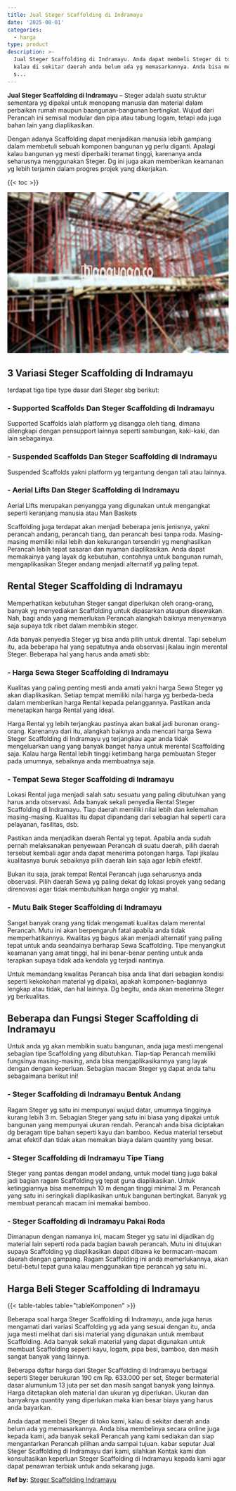 ```yaml
---
title: Jual Steger Scaffolding di Indramayu
date: '2025-08-01'
categories:
  - harga
type: product
description: >-
  Jual Steger Scaffolding di Indramayu. Anda dapat membeli Steger di toko kami,
  kalau di sekitar daerah anda belum ada yg memasarkannya. Anda bisa membelinya
  s...
---
```


**Jual Steger Scaffolding di Indramayu** – Steger adalah suatu struktur sementara yg dipakai untuk menopang manusia dan material dalam perbaikan rumah maupun baangunan-bangunan bertingkat. Wujud dari Perancah ini semisal modular dan pipa atau tabung logam, tetapi ada juga bahan lain yang diaplikasikan.

Dengan adanya Scaffolding dapat menjadikan manusia lebih gampang dalam membetuli sebuah komponen bangunan yg perlu diganti. Apalagi kalau bangunan yg mesti diperbaiki teramat tinggi, karenanya anda seharusnya menggunakan Steger. Dg ini juga akan memberikan keamanan yg lebih terjamin dalam progres projek yang dikerjakan.

{{< toc >}}

![Jual Steger Scaffolding di Indramayu](/images/sewa-scaffolding-steger-23.png)

## 3 Variasi Steger Scaffolding di Indramayu

terdapat tiga tipe type dasar dari Steger sbg berikut:

### \- Supported Scaffolds Dan Steger Scaffolding di Indramayu

Supported Scaffolds ialah platform yg disangga oleh tiang, dimana dilengkapi dengan pensupport lainnya seperti sambungan, kaki-kaki, dan lain sebagainya.

### \- Suspended Scaffolds Dan Steger Scaffolding di Indramayu

Suspended Scaffolds yakni platform yg tergantung dengan tali atau lainnya.

### \- Aerial Lifts Dan Steger Scaffolding di Indramayu

Aerial Lifts merupakan penyangga yang digunakan untuk mengangkat seperti keranjang manusia atau Man Baskets

Scaffolding juga terdapat akan menjadi beberapa jenis jenisnya, yakni perancah andang, perancah tiang, dan perancah besi tanpa roda. Masing-masing memiliki nilai lebih dan kekurangan tersendiri yg menghasilkan Perancah lebih tepat sasaran dan nyaman diaplikasikan. Anda dapat memakainya yang layak dg kebutuhan, contohnya untuk bangunan rumah, mengaplikasikan Steger andang menjadi alternatif yg paling tepat.

## Rental Steger Scaffolding di Indramayu

Memperhatikan kebutuhan Steger sangat diperlukan oleh orang-orang, banyak yg menyediakan Scaffolding untuk dipasarkan ataupun disewakan. Nah, bagi anda yang memerlukan Perancah alangkah baiknya menyewanya saja supaya tdk ribet dalam membikin steger.

Ada banyak penyedia Steger yg bisa anda pilih untuk dirental. Tapi sebelum itu, ada beberapa hal yang sepatutnya anda observasi jikalau ingin merental Steger. Beberapa hal yang harus anda amati sbb:

### \- Harga Sewa Steger Scaffolding di Indramayu

Kualitas yang paling penting mesti anda amati yakni harga Sewa Steger yg akan diaplikasikan. Setiap tempat memiliki nilai harga yg berbeda-beda dalam memberikan harga Rental kepada pelanggannya. Pastikan anda menetapkan harga Rental yang ideal.

Harga Rental yg lebih terjangkau pastinya akan bakal jadi buronan orang-orang. Karenanya dari itu, alangkah baiknya anda mencari harga Sewa Steger Scaffolding di Indramayu yg terjangkau agar anda tidak mengeluarkan uang yang banyak banget hanya untuk merental Scaffolding saja. Kalau harga Rental lebih tinggi ketimbang harga pembuatan Steger pada umumnya, sebaiknya anda membuatnya saja.

### \- Tempat Sewa Steger Scaffolding di Indramayu

Lokasi Rental juga menjadi salah satu sesuatu yang paling dibutuhkan yang harus anda observasi. Ada banyak sekali penyedia Rental Steger Scaffolding di Indramayu. Tiap daerah memiliki nilai lebih dan kelemahan masing-masing. Kualitas itu dapat dipandang dari sebagian hal seperti cara pelayanan, fasilitas, dsb.

Pastikan anda menjadikan daerah Rental yg tepat. Apabila anda sudah pernah melaksanakan penyewaan Perancah di suatu daerah, pilih daerah tersebut kembali agar anda dapat menerima potongan harga. Tapi jikalau kualitasnya buruk sebaiknya pilih daerah lain saja agar lebih efektif.

Bukan itu saja, jarak tempat Rental Perancah juga seharusnya anda observasi. Pilih daerah Sewa yg paling dekat dg lokasi proyek yang sedang direnovasi agar tidak membutuhkan harga ongkir yg mahal.

### \- Mutu Baik Steger Scaffolding di Indramayu

Sangat banyak orang yang tidak mengamati kualitas dalam merental Perancah. Mutu ini akan berpengaruh fatal apabila anda tidak memperhatikannya. Kwalitas yg bagus akan menjadi alternatif yang paling tepat untuk anda seandainya berharap Sewa Scaffolding. Tipe menyangkut keamanan yang amat tinggi, hal ini benar-benar penting untuk anda terapkan supaya tidak ada kendala yg terjadi nantinya.

Untuk memandang kwalitas Perancah bisa anda lihat dari sebagian kondisi seperti kekokohan material yg dipakai, apakah komponen-bagiannya lengkap atau tidak, dan hal lainnya. Dg begitu, anda akan menerima Steger yg berkualitas.

## Beberapa dan Fungsi Steger Scaffolding di Indramayu

Untuk anda yg akan membikin suatu bangunan, anda juga mesti mengenal sebagian tipe Scaffolding yang dibutuhkan. Tiap-tiap Perancah memiliki fungsinya masing-masing, anda bisa mengaplikasikannya yang layak dengan dengan keperluan. Sebagian macam Steger yg dapat anda tahu sebagaimana berikut ini!

### \- Steger Scaffolding di Indramayu Bentuk Andang

Ragam Steger yg satu ini mempunyai wujud datar, umumnya tingginya kurang lebih 3 m. Sebagian Steger yang satu ini biasa yang dipakai untuk bangunan yang mempunyai ukuran rendah. Perancah anda bisa diciptakan dg beragam tipe bahan seperti kayu dan bamboo. Kedua material tersebut amat efektif dan tidak akan memakan biaya dalam quantity yang besar.

### \- Steger Scaffolding di Indramayu Tipe Tiang

Steger yang pantas dengan model andang, untuk model tiang juga bakal jadi bagian ragam Scaffolding yg tepat guna diaplikasikan. Untuk ketinggiannya bisa menempuh 10 m dengan tinggi minimal 3 m. Perancah yang satu ini seringkali diaplikasikan untuk bangunan bertingkat. Banyak yg membuat perancah macam ini memakai bamboo.

### \- Steger Scaffolding di Indramayu Pakai Roda

Dimanapun dengan namanya ini, macam Steger yg satu ini dijadikan dg material lain seperti roda pada bagian bawah perancah. Mutu ini ditujukan supaya Scaffolding yg diaplikasikan dapat dibawa ke bermacam-macam daerah dengan gampang. Ragam Scaffolding ini anda memerlukannya, akan betul-betul tepat guna kalau menggunakan tipe perancah yg satu ini.

## Harga Beli Steger Scaffolding di Indramayu

{{< table-tables table="tableKomponen" >}}

Beberapa soal harga Steger Scaffolding di Indramayu, anda juga harus mengamati dari variasi Scaffolding yg ada yang sesuai dengan itu, anda juga mesti melihat dari sisi material yang digunakan untuk membaut Scaffolding. Ada banyak sekali material yang dapat digunakan untuk membuat Scaffolding seperti kayu, logam, pipa besi, bamboo, dan masih sangat banyak yang lainnya.

Beberapa daftar harga dari Steger Scaffolding di Indramayu berbagai seperti Steger berukuran 190 cm Rp. 633.000 per set, Steger bermaterial dasar alumunium 13 juta per set dan masih sangat banyak yang lainnya. Harga ditetapkan oleh material dan ukuran yg diperlukan. Ukuran dan banyaknya quantity yang diperlukan maka kian besar biaya yang harus anda bayarkan.

Anda dapat membeli Steger di toko kami, kalau di sekitar daerah anda belum ada yg memasarkannya. Anda bisa membelinya secara online juga kepada kami, ada banyak sekali Perancah yang kami sediakan dan siap mengantarkan Perancah pilihan anda sampai tujuan. kabar seputar Jual Steger Scaffolding di Indramayu dari kami, silahkan Kontak kami dan konsultasikan keperluan Steger Scaffolding di Indramayu kepada kami agar dapat penawran terbiak untuk anda sekarang juga.

**Ref by:** [Steger Scaffolding Indramayu](https://id.wikipedia.org/wiki/Steger)
